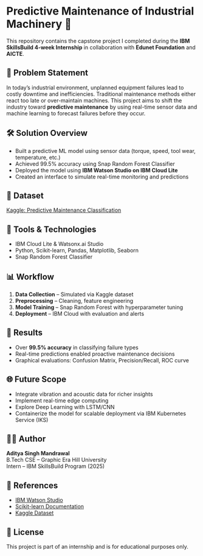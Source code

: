 # Predictive Maintenance of Industrial Machinery 🚧

This repository contains the capstone project I completed during the **IBM SkillsBuild 4-week Internship** in collaboration with **Edunet Foundation** and **AICTE**.

## 🧠 Problem Statement
In today’s industrial environment, unplanned equipment failures lead to costly downtime and inefficiencies. Traditional maintenance methods either react too late or over-maintain machines. This project aims to shift the industry toward **predictive maintenance** by using real-time sensor data and machine learning to forecast failures before they occur.

## 🛠️ Solution Overview
- Built a predictive ML model using sensor data (torque, speed, tool wear, temperature, etc.)
- Achieved 99.5% accuracy using Snap Random Forest Classifier
- Deployed the model using **IBM Watson Studio on IBM Cloud Lite**
- Created an interface to simulate real-time monitoring and predictions

## 📂 Dataset
[Kaggle: Predictive Maintenance Classification](https://www.kaggle.com/datasets/shivamb/machine-predictive-maintenance-classification)

## 🧪 Tools & Technologies
- IBM Cloud Lite & Watsonx.ai Studio
- Python, Scikit-learn, Pandas, Matplotlib, Seaborn
- Snap Random Forest Classifier

## 📊 Workflow
1. **Data Collection** – Simulated via Kaggle dataset
2. **Preprocessing** – Cleaning, feature engineering
3. **Model Training** – Snap Random Forest with hyperparameter tuning
4. **Deployment** – IBM Cloud with evaluation and alerts

## 🎯 Results
- Over **99.5% accuracy** in classifying failure types
- Real-time predictions enabled proactive maintenance decisions
- Graphical evaluations: Confusion Matrix, Precision/Recall, ROC curve

## 🌐 Future Scope
- Integrate vibration and acoustic data for richer insights
- Implement real-time edge computing
- Explore Deep Learning with LSTM/CNN
- Containerize the model for scalable deployment via IBM Kubernetes Service (IKS)

## 👨‍💻 Author
**Aditya Singh Mandrawal**  
B.Tech CSE – Graphic Era Hill University  
Intern – IBM SkillsBuild Program (2025)

## 📜 References
- [IBM Watson Studio](https://www.ibm.com/cloud/watson-studio)
- [Scikit-learn Documentation](https://scikit-learn.org/stable/)
- [Kaggle Dataset](https://www.kaggle.com/datasets/shivamb/machinepredictive-maintenance-classification)

## 📌 License
This project is part of an internship and is for educational purposes only.
